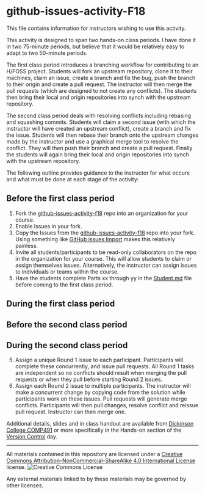 # github-issues-activity-F18

This file contains information for instructors wishing to use this activity.

This activity is designed to span two hands-on class periods.  I have done it in two 75-minute periods, but believe that it would be relatively easy to adapt to two 50-minute periods.  

The first class period introduces a branching workflow for contributing to an H/FOSS project.  Students will fork an upstream repository, clone it to their machines, claim an issue, create a branch and fix the bug, push the branch to their origin and create a pull request. The instructor will then merge the pull requests (which are designed to not create any conflicts).  The students then bring their local and origin repositories into synch with the upstream repository.

The second class period deals with resolving conflicts including rebasing and squashing commits. Students will claim a second issue (with which the instructor will have created an upstream conflict), create a branch and fix the issue.  Students will then rebase their branch onto the upstream changes made by the instructor and use a graphical merge tool to resolve the conflict. They will then push their branch and create a pull request.  Finally the students will again bring their local and origin repositories into synch with the upstream repository.

The following outline provides guidance to the instructor for what occurs and what must be done at each stage of the activity:

## Before the first class period

1. Fork the [github-issues-activity-f18](https://github.com/braughtg/github-issues-activity-f18) repo into an organization for your course.
1. Enable Issues in your fork.
1. Copy the Issues from the [github-issues-activity-f18](https://github.com/braughtg/github-issues-activity-f18) repo into your fork.  Using something like [GitHub issues Import](https://github.com/IQAndreas/github-issues-import) makes
this relatively painless.
1. Invite all students/participants to be read-only collaborators on the repo in the organization for your course. This will allow students to claim or assign themselves issues. Alternatively, the instructor can assign issues to individuals or teams within the course.
1. Have the students complete Parts xx through yy in the [Student.md](Student.md) file before coming to the first class period.

## During the first class period


## Before the second class period


## During the second class period



5. Assign a unique Round 1 issue to each participant. Participants will complete these concurrently, and issue pull requests. All Round 1 tasks are independent so no conflicts should result when merging the pull requests or when they pull before starting Round 2 issues.
6. Assign each Round 2 issue to multiple participants. The instructor will make a concurrent change by copying code from the solution while participants work on these issues. Pull requests will generate merge conflicts. Participants will then pull changes, resolve conflict and reissue pull request.  Instructor can then merge one.

Additional details, slides and in class handout are available from
[Dickinson College COMP491](http://users.dickinson.edu/~braught/courses/cs491f18/cs491f18.html) or more specifically in the Hands-on section of the [Version Control](http://users.dickinson.edu/~braught/courses/cs491f18/cs491f18.html#0924) day.


---

All materials contained in this repository are licensed under a [Creative Commons Attribution-NonCommercial-ShareAlike 4.0 International License](https://creativecommons.org/licenses/by-nc-sa/4.0/) license. ![Creative Commons License](https://i.creativecommons.org/l/by-nc-sa/4.0/88x31.png)

Any external materials linked to by these materials may be governed by other licenses.


